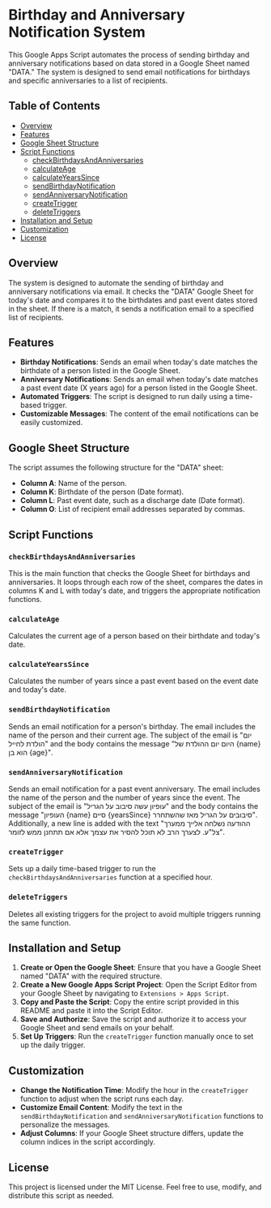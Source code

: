 # Birthday and Anniversary Notification System

This Google Apps Script automates the process of sending birthday and anniversary notifications based on data stored in a Google Sheet named "DATA." The system is designed to send email notifications for birthdays and specific anniversaries to a list of recipients.

## Table of Contents
- [Overview](#overview)
- [Features](#features)
- [Google Sheet Structure](#google-sheet-structure)
- [Script Functions](#script-functions)
  - [checkBirthdaysAndAnniversaries](#checkbirthdaysandanniversaries)
  - [calculateAge](#calculateage)
  - [calculateYearsSince](#calculateyearssince)
  - [sendBirthdayNotification](#sendbirthdaynotification)
  - [sendAnniversaryNotification](#sendanniversarynotification)
  - [createTrigger](#createtrigger)
  - [deleteTriggers](#deletetriggers)
- [Installation and Setup](#installation-and-setup)
- [Customization](#customization)
- [License](#license)

## Overview

The system is designed to automate the sending of birthday and anniversary notifications via email. It checks the "DATA" Google Sheet for today's date and compares it to the birthdates and past event dates stored in the sheet. If there is a match, it sends a notification email to a specified list of recipients.

## Features

- **Birthday Notifications**: Sends an email when today's date matches the birthdate of a person listed in the Google Sheet.
- **Anniversary Notifications**: Sends an email when today's date matches a past event date (X years ago) for a person listed in the Google Sheet.
- **Automated Triggers**: The script is designed to run daily using a time-based trigger.
- **Customizable Messages**: The content of the email notifications can be easily customized.

## Google Sheet Structure

The script assumes the following structure for the "DATA" sheet:

- **Column A**: Name of the person.
- **Column K**: Birthdate of the person (Date format).
- **Column L**: Past event date, such as a discharge date (Date format).
- **Column O**: List of recipient email addresses separated by commas.

## Script Functions

### `checkBirthdaysAndAnniversaries`
This is the main function that checks the Google Sheet for birthdays and anniversaries. It loops through each row of the sheet, compares the dates in columns K and L with today's date, and triggers the appropriate notification functions.

### `calculateAge`
Calculates the current age of a person based on their birthdate and today's date.

### `calculateYearsSince`
Calculates the number of years since a past event based on the event date and today's date.

### `sendBirthdayNotification`
Sends an email notification for a person's birthday. The email includes the name of the person and their current age. The subject of the email is "יום הולדת לחייל" and the body contains the message "היום יום ההולדת של {name} הוא בן {age}".

### `sendAnniversaryNotification`
Sends an email notification for a past event anniversary. The email includes the name of the person and the number of years since the event. The subject of the email is "עופיון עשה סיבוב על הגריל" and the body contains the message "העופיון {name} סיים {yearsSince} סיבובים על הגריל מאז שהשתחרר". Additionally, a new line is added with the text "ההודעה נשלחה אלייך ממערך צל\"ע. לצערך הרב לא תוכל להסיר את עצמך אלא אם תתחנן ממש לזומר".

### `createTrigger`
Sets up a daily time-based trigger to run the `checkBirthdaysAndAnniversaries` function at a specified hour.

### `deleteTriggers`
Deletes all existing triggers for the project to avoid multiple triggers running the same function.

## Installation and Setup

1. **Create or Open the Google Sheet**: Ensure that you have a Google Sheet named "DATA" with the required structure.
2. **Create a New Google Apps Script Project**: Open the Script Editor from your Google Sheet by navigating to `Extensions > Apps Script`.
3. **Copy and Paste the Script**: Copy the entire script provided in this README and paste it into the Script Editor.
4. **Save and Authorize**: Save the script and authorize it to access your Google Sheet and send emails on your behalf.
5. **Set Up Triggers**: Run the `createTrigger` function manually once to set up the daily trigger.

## Customization

- **Change the Notification Time**: Modify the hour in the `createTrigger` function to adjust when the script runs each day.
- **Customize Email Content**: Modify the text in the `sendBirthdayNotification` and `sendAnniversaryNotification` functions to personalize the messages.
- **Adjust Columns**: If your Google Sheet structure differs, update the column indices in the script accordingly.

## License

This project is licensed under the MIT License. Feel free to use, modify, and distribute this script as needed.
